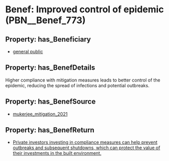 # Benef: __Improved control of epidemic__ (PBN__Benef_773)

## Property: has_Beneficiary

* [general public](../Stakeholder/PBN__Stakeholder_29)

## Property: has_BenefDetails

Higher compliance with mitigation measures leads to better control of the epidemic, reducing the spread of infections and potential outbreaks.

## Property: has_BenefSource

* [mukerjee_mitigation_2021](../Article/PBN__Article_154)

## Property: has_BenefReturn

* [Private investors investing in compliance measures can help prevent outbreaks and subsequent shutdowns, which can protect the value of their investments in the built environment.](../BenefReturn/PBN__BenefReturn_841)

